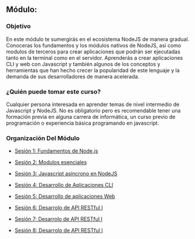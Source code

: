 ## Módulo:

### Objetivo
En este módulo te sumergirás en el ecosistema NodeJS de manera gradual. 
Conoceras los fundamentos y los módulos nativos de  NodeJS, así como modulos de terceros para crear aplicaciones que podrán ser ejecutadas tanto en la terminal como en el servidor.
Aprenderás a crear aplicaciones CLI y web con Javascript y también algunos de los conceptos y herramientas que han hecho crecer la popularidad de este lenguaje y la demanda de sus desarrolladores de manera acelerada.

### ¿Quién puede tomar este curso?

Cualquier persona interesada en aprender temas de nivel intermedio de Javascript y NodeJS.
No es obligatorio pero es recomendable tener una formación previa en alguna carrera de informática, un curso previo de programación o experiencia básica programando en javascript.

### Organización Del Módulo

 - [Sesión 1: Fundamentos de Node.js](./Sesion-01)

 - [Sesión 2: Modulos esenciales](./Sesion-02)

 - [Sesión 3: Javascript asíncrono en NodeJS](./Sesion-03)

 - [Sesión 4: Desarrollo de Aplicaciones CLI](./Sesion-04)

 - [Sesión 5: Desarrollo de aplicaciones Web](./Sesion-05)

 - [Sesión 6: Desarrolo de API RESTful I](./Sesion-06)

 - [Sesión 7: Desarrolo de API RESTful I](./Sesion-07)

 - [Sesión 8: Desarrolo de API RESTful I](./Sesion-08)
